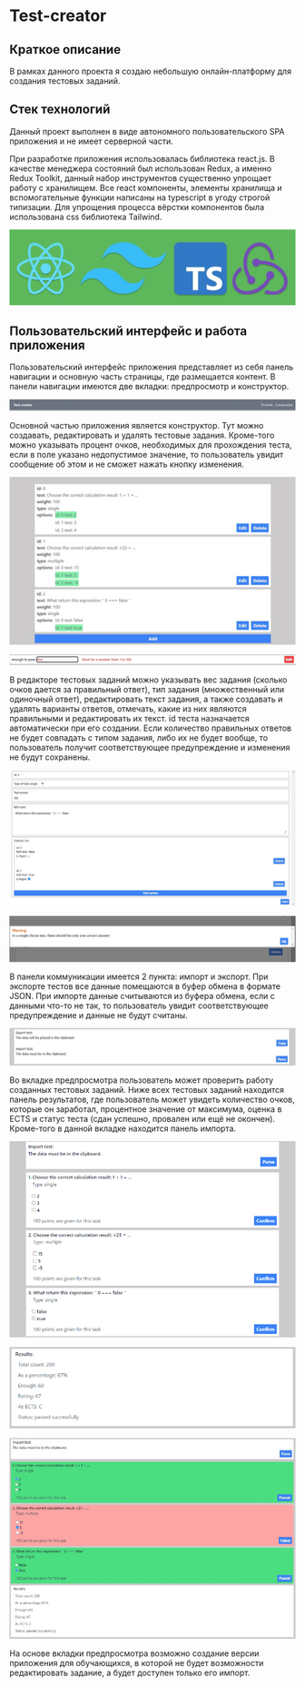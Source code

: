 # Test-creator

## Краткое описание

<p>
В рамках данного проекта я создаю небольшую онлайн-платформу для создания тестовых заданий.
</p>

## Стек технологий

<p>
Данный проект выполнен в виде автономного пользовательского SPA приложения и не имеет серверной части.
</p>
<p>
При разработке приложения использовалась библиотека react.js. В качестве менеджера состояний был использован Redux, а именно Redux Toolkit, данный набор инструментов существенно упрощает работу с хранилищем. Все react компоненты, элементы хранилища и вспомогательные функции написаны на typescript в угоду строгой типизации. Для упрощения процесса вёрстки компонентов была использована css библиотека Tailwind. 
</p>
<p>
  <img src="https://github.com/GregWeb25/Test-Creator/blob/main/md-imgs/stack.jpg" />
</p>

## Пользовательский интерфейс и работа приложения

<p>
  Пользовательский интерфейс приложения представляет из себя панель навигации и основную часть страницы, где размещается контент. В панели навигации имеются две вкладки: предпросмотр и конструктор. 
</p>

<p>
  <img src="https://github.com/GregWeb25/Test-Creator/blob/main/md-imgs/nav.jpg" />
</p>

<p>
  Основной частью приложения является конструктор. Тут можно создавать, редактировать и удалять тестовые задания. Кроме-того можно указывать процент очков, необходимых для прохождения теста, если в поле указано недопустимое значение, то пользователь увидит сообщение об этом и не сможет нажать кнопку изменения.  
</p>

<p>
  <img src="https://github.com/GregWeb25/Test-Creator/blob/main/md-imgs/constructor.jpg" />
</p>

<p>
  <img src="https://github.com/GregWeb25/Test-Creator/blob/main/md-imgs/wrong-enough.jpg" />
</p>

<p>
  В редакторе тестовых заданий можно указывать вес задания (сколько очков дается за правильный ответ), тип задания (множественный или одиночный ответ), редактировать текст задания, а также создавать и удалять варианты ответов, отмечать, какие из них являются правильными и редактировать их текст. id теста назначается автоматически при его создании. Если количество правильных ответов не будет совпадать с типом задания, либо их не будет вообще, то пользователь получит соответствующее предупреждение и изменения не будут сохранены. 
</p>

<p>
  <img src="https://github.com/GregWeb25/Test-Creator/blob/main/md-imgs/edit-test.jpg" />
</p>

<p>
  <img src="https://github.com/GregWeb25/Test-Creator/blob/main/md-imgs/warning.jpg" />
</p>

<p>
  В панели коммуникации имеется 2 пункта: импорт и экспорт. При экспорте тестов все данные помещаются в буфер обмена в формате JSON. При импорте данные считываются из буфера обмена, если с данными что-то не так, то пользователь увидит соответствующее предупреждение и данные не будут считаны.
</p>

<p>
  <img src="https://github.com/GregWeb25/Test-Creator/blob/main/md-imgs/comm.jpg" />
</p>

<p>
  Во вкладке предпросмотра пользователь может проверить работу созданных тестовых заданий. Ниже всех тестовых заданий находится панель результатов, где пользователь может увидеть количество очков, которые он заработал, процентное значение от максимума, оценка в ECTS и статус теста (сдан успешно, провален или ещё не окончен). Кроме-того в данной вкладке находится панель импорта.
</p>

<p>
  <img src="https://github.com/GregWeb25/Test-Creator/blob/main/md-imgs/preview.png" />
</p>

<p>
  <img src="https://github.com/GregWeb25/Test-Creator/blob/main/md-imgs/results.png" >
</p>

<p>
  <img src="https://github.com/GregWeb25/Test-Creator/blob/main/md-imgs/full-prev.jpg" />
</p>

<p>
  На основе вкладки предпросмотра возможно создание версии приложения для обучающихся, в которой не будет возможности редактировать задание, а будет доступен только его импорт.
</p>

